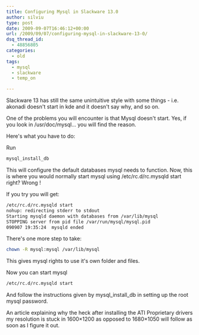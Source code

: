 ```yaml
---
title: Configuring Mysql in Slackware 13.0
author: silviu
type: post
date: 2009-09-07T16:46:12+00:00
url: /2009/09/07/configuring-mysql-in-slackware-13-0/
dsq_thread_id:
  - 48856805
categories:
  - old
tags:
  - mysql
  - slackware
  - temp_on

---
```

Slackware 13 has still the same unintuitive style with some things - i.e. akonadi doesn't start in kde and it doesn't say why, and so on.

One of the problems you will encounter is that Mysql doesn't start. Yes, if you look in /usr/doc/mysql... you will find the reason.

Here's what you have to do:

Run

```bash
mysql_install_db
```

This will configure the default databases mysql needs to function. Now, this is where you would normally start mysql using /etc/rc.d/rc.mysqld start right? Wrong !

If you try you will get:

```bash
/etc/rc.d/rc.mysqld start
nohup: redirecting stderr to stdout
Starting mysqld daemon with databases from /var/lib/mysql
STOPPING server from pid file /var/run/mysql/mysql.pid
090907 19:35:24  mysqld ended
```

There's one more step to take:

```bash
chown -R mysql:mysql /var/lib/mysql
```

This gives mysql rights to use it's own folder and files.

Now you can start mysql

```bash
/etc/rc.d/rc.mysqld start
```

And follow the instructions given by mysql_install_db in setting up the root mysql password.

An article explaining why the heck after installing the ATI Proprietary drivers my resolution is stuck in 1600&#215;1200 as opposed to 1680&#215;1050 will follow as soon as I figure it out.